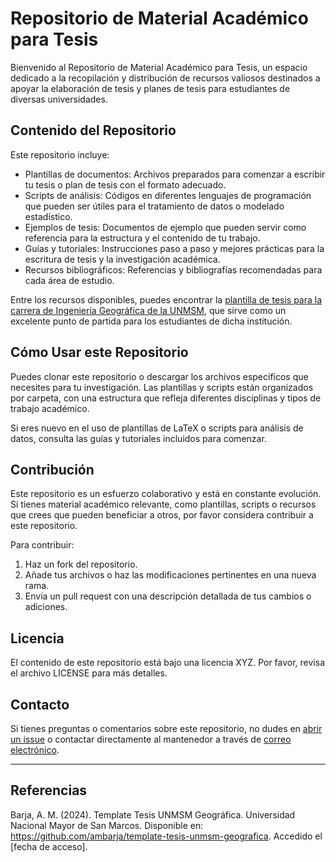 # Repositorio de Material Académico para Tesis

Bienvenido al Repositorio de Material Académico para Tesis, un espacio dedicado a la recopilación y distribución de recursos valiosos destinados a apoyar la elaboración de tesis y planes de tesis para estudiantes de diversas universidades.

## Contenido del Repositorio

Este repositorio incluye:

- Plantillas de documentos: Archivos preparados para comenzar a escribir tu tesis o plan de tesis con el formato adecuado.
- Scripts de análisis: Códigos en diferentes lenguajes de programación que pueden ser útiles para el tratamiento de datos o modelado estadístico.
- Ejemplos de tesis: Documentos de ejemplo que pueden servir como referencia para la estructura y el contenido de tu trabajo.
- Guías y tutoriales: Instrucciones paso a paso y mejores prácticas para la escritura de tesis y la investigación académica.
- Recursos bibliográficos: Referencias y bibliografías recomendadas para cada área de estudio.

Entre los recursos disponibles, puedes encontrar la [plantilla de tesis para la carrera de Ingeniería Geográfica de la UNMSM](https://github.com/ambarja/template-tesis-unmsm-geografica), que sirve como un excelente punto de partida para los estudiantes de dicha institución.

## Cómo Usar este Repositorio

Puedes clonar este repositorio o descargar los archivos específicos que necesites para tu investigación. Las plantillas y scripts están organizados por carpeta, con una estructura que refleja diferentes disciplinas y tipos de trabajo académico.

Si eres nuevo en el uso de plantillas de LaTeX o scripts para análisis de datos, consulta las guías y tutoriales incluidos para comenzar.

## Contribución

Este repositorio es un esfuerzo colaborativo y está en constante evolución. Si tienes material académico relevante, como plantillas, scripts o recursos que crees que pueden beneficiar a otros, por favor considera contribuir a este repositorio.

Para contribuir:

1. Haz un fork del repositorio.
2. Añade tus archivos o haz las modificaciones pertinentes en una nueva rama.
3. Envía un pull request con una descripción detallada de tus cambios o adiciones.

## Licencia

El contenido de este repositorio está bajo una licencia XYZ. Por favor, revisa el archivo LICENSE para más detalles.

## Contacto

Si tienes preguntas o comentarios sobre este repositorio, no dudes en [abrir un issue](link-a-la-sección-de-issues-del-repositorio) o contactar directamente al mantenedor a través de [correo electrónico](tu-correo@ejemplo.com).


---

## Referencias


Barja, A. M. (2024). Template Tesis UNMSM Geográfica. Universidad Nacional Mayor de San Marcos. Disponible en: https://github.com/ambarja/template-tesis-unmsm-geografica. Accedido el [fecha de acceso].
